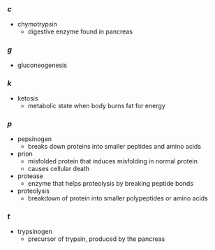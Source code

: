 
### _c_

- chymotrypsin
	-  digestive enzyme found in pancreas

### _g_

- gluconeogenesis

### _k_

- ketosis
	- metabolic state when body burns fat for energy

### _p_

- pepsinogen
	- breaks down proteins into smaller peptides and amino acids
- prion
	- misfolded protein that induces misfolding in normal protein
	- causes cellular death
- protease
	- enzyme that helps proteolysis by breaking peptide bonds
- proteolysis
	- breakdown of protein into smaller polypeptides or amino acids

### _t_

- trypsinogen
	- precursor of trypsin, produced by the pancreas

